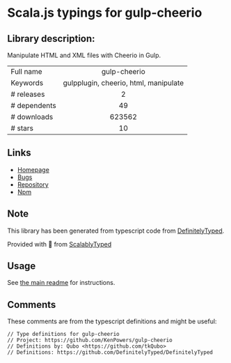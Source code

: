 
# Scala.js typings for gulp-cheerio


## Library description:
Manipulate HTML and XML files with Cheerio in Gulp.

|                    |                 |
| ------------------ | :-------------: |
| Full name          | gulp-cheerio |
| Keywords           | gulpplugin, cheerio, html, manipulate |
| # releases         | 2 |
| # dependents       | 49 |
| # downloads        | 623562 |
| # stars            | 10 |

## Links
- [Homepage](https://github.com/KenPowers/gulp-cheerio)
- [Bugs](https://github.com/KenPowers/gulp-cheerio/issues)
- [Repository](https://github.com/KenPowers/gulp-cheerio)
- [Npm](https://www.npmjs.com/package/gulp-cheerio)
    


## Note
This library has been generated from typescript code from [DefinitelyTyped](https://definitelytyped.org).

Provided with :purple_heart: from [ScalablyTyped](https://github.com/oyvindberg/ScalablyTyped)

## Usage
See [the main readme](../../readme.md) for instructions.

## Comments

These comments are from the typescript definitions and might be useful:
```
// Type definitions for gulp-cheerio
// Project: https://github.com/KenPowers/gulp-cheerio
// Definitions by: Qubo <https://github.com/tkQubo>
// Definitions: https://github.com/DefinitelyTyped/DefinitelyTyped

```

